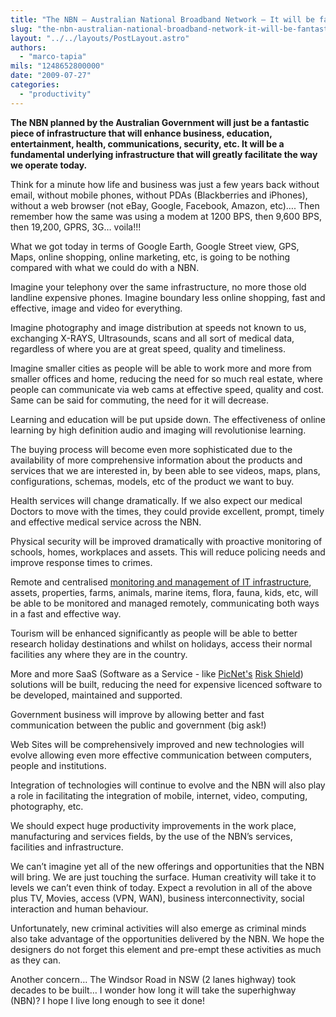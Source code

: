 ```yaml
---
title: "The NBN – Australian National Broadband Network – It will be fantastic"
slug: "the-nbn-australian-national-broadband-network-it-will-be-fantastic"
layout: "../../layouts/PostLayout.astro"
authors: 
  - "marco-tapia"
mils: "1248652800000"
date: "2009-07-27"
categories: 
  - "productivity"
---
```


**The NBN planned by the Australian Government will just be a fantastic piece of infrastructure that will enhance business, education, entertainment, health, communications, security, etc. It will be a fundamental underlying infrastructure that will greatly facilitate the way we operate today.**

Think for a minute how life and business was just a few years back without email, without mobile phones, without PDAs (Blackberries and iPhones), without a web browser (not eBay, Google, Facebook, Amazon, etc)…. Then remember how the same was using a modem at 1200 BPS, then 9,600 BPS, then 19,200, GPRS, 3G… voila!!!

What we got today in terms of Google Earth, Google Street view, GPS, Maps, online shopping, online marketing, etc, is going to be nothing compared with what we could do with a NBN.

Imagine your telephony over the same infrastructure, no more those old landline expensive phones. Imagine boundary less online shopping, fast and effective, image and video for everything.

Imagine photography and image distribution at speeds not known to us, exchanging X-RAYS, Ultrasounds, scans and all sort of medical data, regardless of where you are at great speed, quality and timeliness.

Imagine smaller cities as people will be able to work more and more from smaller offices and home, reducing the need for so much real estate, where people can communicate via web cams at effective speed, quality and cost. Same can be said for commuting, the need for it will decrease.

Learning and education will be put upside down. The effectiveness of online learning by high definition audio and imaging will revolutionise learning.

The buying process will become even more sophisticated due to the availability of more comprehensive information about the products and services that we are interested in, by been able to see videos, maps, plans, configurations, schemas, models, etc of the product we want to buy.

Health services will change dramatically. If we also expect our medical Doctors to move with the times, they could provide excellent, prompt, timely and effective medical service across the NBN.

Physical security will be improved dramatically with proactive monitoring of schools, homes, workplaces and assets. This will reduce policing needs and improve response times to crimes.

Remote and centralised [monitoring and management of IT infrastructure](https://picnet.com.au/remote-monitoring.html), assets, properties, farms, animals, marine items, flora, fauna, kids, etc, will be able to be monitored and managed remotely, communicating both ways in a fast and effective way.

Tourism will be enhanced significantly as people will be able to better research holiday destinations and whilst on holidays, access their normal facilities any where they are in the country.

More and more SaaS (Software as a Service - like [PicNet's](http:/www.picnet.com.au/) [Risk Shield](https://picnet.com.au/rs_introduction.html)) solutions will be built, reducing the need for expensive licenced software to be developed, maintained and supported.

Government business will improve by allowing better and fast communication between the public and government (big ask!)

Web Sites will be comprehensively improved and new technologies will evolve allowing even more effective communication between computers, people and institutions.

Integration of technologies will continue to evolve and the NBN will also play a role in facilitating the integration of mobile, internet, video, computing, photography, etc.

We should expect huge productivity improvements in the work place, manufacturing and services fields, by the use of the NBN’s services, facilities and infrastructure.

We can’t imagine yet all of the new offerings and opportunities that the NBN will bring. We are just touching the surface. Human creativity will take it to levels we can’t even think of today. Expect a revolution in all of the above plus TV, Movies, access (VPN, WAN), business interconnectivity, social interaction and human behaviour.

Unfortunately, new criminal activities will also emerge as criminal minds also take advantage of the opportunities delivered by the NBN. We hope the designers do not forget this element and pre-empt these activities as much as they can.

Another concern… The Windsor Road in NSW (2 lanes highway) took decades to be built… I wonder how long it will take the superhighway (NBN)? I hope I live long enough to see it done!
